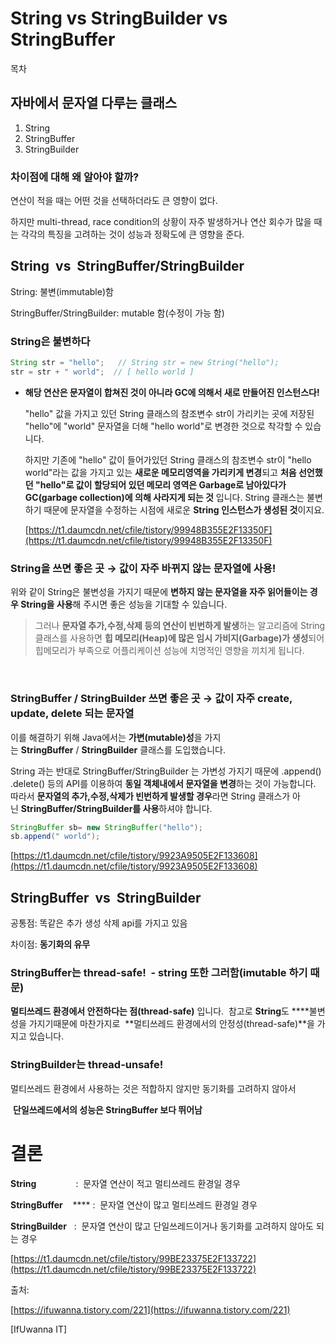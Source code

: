 # String vs StringBuilder vs StringBuffer

목차

## 자바에서 문자열 다루는 클래스

1. String
2. StringBuffer
3. StringBuilder

### 차이점에 대해 왜 알아야 할까?

연산이 적을 때는 어떤 것을 선택하더라도 큰 영향이 없다.

하지만 multi-thread, race condition의 상황이 자주 발생하거나 연산 회수가 많을 때는 각각의 특징을 고려하는 것이 성능과 정확도에  큰 영향을 준다.

## ****String  vs  StringBuffer/StringBuilder****

String: 불변(immutable)함

StringBuffer/StringBuilder: mutable 함(수정이 가능 함)

### String은 불변하다

```java
String str = "hello";   // String str = new String("hello");
str = str + " world";  // [ hello world ]
```

- **해당 연산은 문자열이 합쳐진 것이 아니라 GC에 의해서 새로 만들어진 인스턴스다!**
    
    "hello" 값을 가지고 있던 String 클래스의 참조변수 str이 가리키는 곳에 저장된 "hello"에 "world" 문자열을 더해 "hello world"로 변경한 것으로 착각할 수 있습니다.
    
    하지만 기존에 "hello" 값이 들어가있던 String 클래스의 참조변수 str이 "hello world"라는 값을 가지고 있는 **새로운 메모리영역을 가리키게 변경**되고 **처음 선언했던 "hello"로 값이 할당되어 있던 메모리 영역은 Garbage로 남아있다가 GC(garbage collection)에 의해 사라지게 되는 것** 입니다. String 클래스는 불변하기 때문에 문자열을 수정하는 시점에 새로운 **String 인스턴스가 생성된 것**이지요.
    
    [https://t1.daumcdn.net/cfile/tistory/99948B355E2F13350F](https://t1.daumcdn.net/cfile/tistory/99948B355E2F13350F)
    

### String을 쓰면 좋은 곳 → 값이 자주 바뀌지 않는 문자열에 사용!

위와 같이 String은 불변성을 가지기 때문에 **변하지 않는 문자열을 자주 읽어들이는 경우 String을 사용**해 주시면 좋은 성능을 기대할 수 있습니다. 

> 그러나 **문자열 추가,수정,삭제 등의 연산이 빈번하게 발생**하는 알고리즘에 String 클래스를 사용하면 **힙 메모리(Heap)에 많은 임시 가비지(Garbage)가 생성**되어 힙메모리가 부족으로 어플리케이션 성능에 치명적인 영향을 끼치게 됩니다.
> 

 

### **StringBuffer** / **StringBuilder** 쓰면 좋은 곳 → 값이 자주 create, update, delete 되는 문자열

이를 해결하기 위해 Java에서는 **가변(mutable)성**을 가지는 **StringBuffer** / **StringBuilder** 클래스를 도입했습니다.

String 과는 반대로 StringBuffer/StringBuilder 는 가변성 가지기 때문에 .append() .delete() 등의 API를 이용하여 **동일 객체내에서 문자열을 변경**하는 것이 가능합니다. 따라서 **문자열의 추가,수정,삭제가 빈번하게 발생할 경우**라면 String 클래스가 아닌 **StringBuffer/StringBuilder를 사용**하셔야 합니다.

```java
StringBuffer sb= new StringBuffer("hello");
sb.append(" world");
```

[https://t1.daumcdn.net/cfile/tistory/9923A9505E2F133608](https://t1.daumcdn.net/cfile/tistory/9923A9505E2F133608)

## ****StringBuffer  vs  StringBuilder****

공통점: 똑같은 추가 생성 삭제 api를 가지고 있음

차이점: **동기화의 유무**

### **StringBuffer**는 **thread-safe**!  - string 또한 그러함(imutable 하기 때문)

**멀티쓰레드 환경에서 안전하다는 점(thread-safe)** 입니다.  참고로 **String**도 ****불변성을 가지기때문에 마찬가지로  **멀티쓰레드 환경에서의 안정성(thread-safe)**을 가지고 있습니다.

### **StringBuilder**는 **thread-unsafe!**

멀티쓰레드 환경에서 사용하는 것은 적합하지 않지만 동기화를 고려하지 않아서

 **단일쓰레드에서의 성능은 StringBuffer 보다 뛰어남**

# 결론

**String**                :  문자열 연산이 적고 멀티쓰레드 환경일 경우

**StringBuffer**    **** :  문자열 연산이 많고 멀티쓰레드 환경일 경우

**StringBuilder**   :  문자열 연산이 많고 단일쓰레드이거나 동기화를 고려하지 않아도 되는 경우

[https://t1.daumcdn.net/cfile/tistory/99BE23375E2F133722](https://t1.daumcdn.net/cfile/tistory/99BE23375E2F133722)

출처:

[https://ifuwanna.tistory.com/221](https://ifuwanna.tistory.com/221)

[IfUwanna IT]